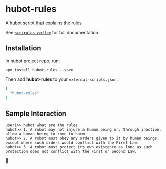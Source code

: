 # hubot-rules

A hubot script that explains the rules

See [`src/rules.coffee`](src/rules.coffee) for full documentation.

## Installation

In hubot project repo, run:

`npm install hubot-rules --save`

Then add **hubot-rules** to your `external-scripts.json`:

```json
[
  "hubot-rules"
]
```

## Sample Interaction

```
user1>> hubot what are the rules
hubot>> 1. A robot may not injure a human being or, through inaction, allow a human being to come to harm.
hubot>> 2. A robot must obey any orders given to it by human beings, except where such orders would conflict with the First Law.
hubot>> 3. A robot must protect its own existence as long as such protection does not conflict with the First or Second Law.
```

:troll:
